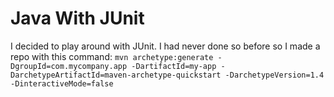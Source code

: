 # Java With JUnit

I decided to play around with JUnit. I had never done so before so I made a repo with this command: 
`mvn archetype:generate -DgroupId=com.mycompany.app -DartifactId=my-app -DarchetypeArtifactId=maven-archetype-quickstart -DarchetypeVersion=1.4 -DinteractiveMode=false`